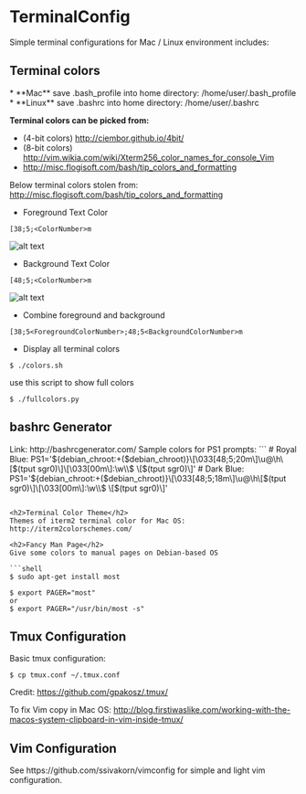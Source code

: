 <h1>TerminalConfig</h1>
Simple terminal configurations for Mac / Linux environment includes:

<h2>Terminal colors</h2>
* **Mac**
save .bash_profile into home directory: /home/user/.bash_profile
* **Linux**
save .bashrc into home directory: /home/user/.bashrc

**Terminal colors can be picked from:**
* (4-bit colors) http://ciembor.github.io/4bit/
* (8-bit colors) http://vim.wikia.com/wiki/Xterm256_color_names_for_console_Vim
* http://misc.flogisoft.com/bash/tip_colors_and_formatting

Below terminal colors stolen from: http://misc.flogisoft.com/bash/tip_colors_and_formatting

* Foreground Text Color
```
[38;5;<ColorNumber>m
```
![alt text](http://misc.flogisoft.com/_media/bash/colors_format/256_colors_fg.png "Foreground Text")


* Background Text Color
```
[48;5;<ColorNumber>m
```
![alt text](http://misc.flogisoft.com/_media/bash/colors_format/256_colors_bg.png "Background Text")

* Combine foreground and background
```
[38;5<ForegroundColorNumber>;48;5<BackgroundColorNumber>m
```

* Display all terminal colors
```shell
$ ./colors.sh
```

use this script to show full colors
```shell
$ ./fullcolors.py
```

<h2>bashrc Generator</h2>
Link: http://bashrcgenerator.com/
Sample colors for PS1 prompts:
```
# Royal Blue:
PS1='${debian_chroot:+($debian_chroot)}\[\033[48;5;20m\]\u@\h\[$(tput sgr0)\]\[\033[00m\]:\w\\$ \[$(tput sgr0)\]'
# Dark Blue:
PS1='${debian_chroot:+($debian_chroot)}\[\033[48;5;18m\]\u@\h\[$(tput sgr0)\]\[\033[00m\]:\w\\$ \[$(tput sgr0)\]'

```

<h2>Terminal Color Theme</h2>
Themes of iterm2 terminal color for Mac OS: http://iterm2colorschemes.com/

<h2>Fancy Man Page</h2>
Give some colors to manual pages on Debian-based OS

```shell
$ sudo apt-get install most
```

```shell
$ export PAGER="most"
or
$ export PAGER="/usr/bin/most -s"
```
<h2>Tmux Configuration</h2>
Basic tmux configuration:

```shell
$ cp tmux.conf ~/.tmux.conf
```
Credit: https://github.com/gpakosz/.tmux/

To fix Vim copy in Mac OS:
http://blog.firstiwaslike.com/working-with-the-macos-system-clipboard-in-vim-inside-tmux/

<h2>Vim Configuration</h2>
See https://github.com/ssivakorn/vimconfig for simple and light vim configuration.

